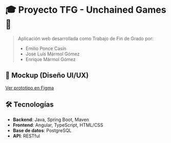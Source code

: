 # 🎓 Proyecto TFG - Unchained Games 🎲

> Aplicación web desarrollada como Trabajo de Fin de Grado por:
> - Emilio Ponce Casín
> - Jose Luís Mármol Gómez
> - Enrique Mármol Gómez

## 📱 Mockup (Diseño UI/UX)
[Ver prototipo en Figma](https://www.figma.com/design/4jEvlPLxftqh9DuoLpLfLD/Sin-t%C3%ADtulo?node-id=0-1&t=UNEbMsElQq4367jk-1)

## 🛠️ Tecnologías
- **Backend**: Java, Spring Boot, Maven
- **Frontend**: Angular, TypeScript, HTML/CSS
- **Base de datos**: PostgreSQL
- **API**: RESTful
